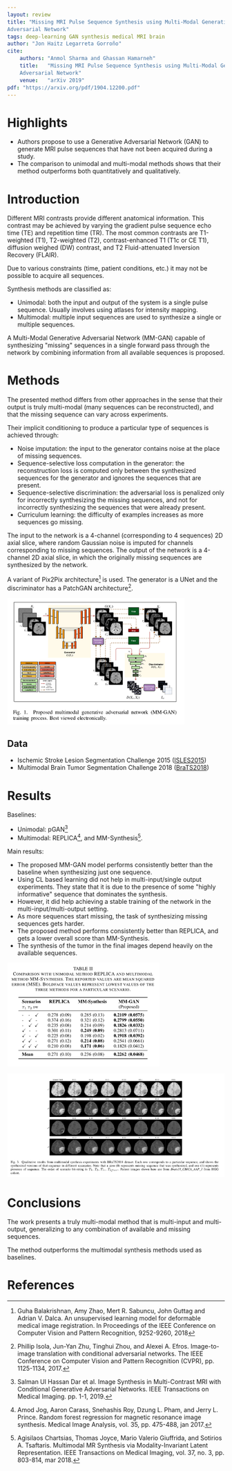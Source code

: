 ```yaml
---
layout: review
title: "Missing MRI Pulse Sequence Synthesis using Multi-Modal Generative
Adversarial Network"
tags: deep-learning GAN synthesis medical MRI brain
author: "Jon Haitz Legarreta Gorroño"
cite:
    authors: "Anmol Sharma and Ghassan Hamarneh"
    title:   "Missing MRI Pulse Sequence Synthesis using Multi-Modal Generative
    Adversarial Network"
    venue:   "arXiv 2019"
pdf: "https://arxiv.org/pdf/1904.12200.pdf"
---
```



# Highlights

- Authors propose to use a Generative Adversarial Network (GAN) to generate MRI
pulse sequences that have not been acquired during a study.
- The comparison to unimodal and multi-modal methods shows that their method
outperforms both quantitatively and qualitatively.


# Introduction

Different MRI contrasts provide different anatomical information. This contrast
may be achieved by varying the gradient pulse sequence echo time (TE) and
repetition time (TR). The most common contrasts are T1-weighted (T1),
T2-weighted (T2), contrast-enhanced T1 (T1c or CE T1), diffusion weighed (DW)
contrast, and T2 Fluid-attenuated Inversion Recovery (FLAIR).

Due to various constraints (time, patient conditions, etc.) it may not be
possible to acquire all sequences.

Synthesis methods are classified as:
- Unimodal: both the input and output of the system is a single pulse sequence.
Usually involves using atlases for intensity mapping.
- Multimodal: multiple input sequences are used to synthesize a single or
multiple sequences.

A Multi-Modal Generative Adversarial Network (MM-GAN) capable of synthesizing
"missing" sequences in a single forward pass through the network by combining
information from all available sequences is proposed.


# Methods

The presented method differs from other approaches in the sense that their
output is truly multi-modal (many sequences can be reconstructed), and that
the missing sequence can vary across experiments.

Their implicit conditioning to produce a particular type of sequences is
achieved through:
- Noise imputation: the input to the generator contains noise at the place of
missing sequences.
- Sequence-selective loss computation in the generator: the reconstruction loss
is computed only between the synthesized sequences for the generator and ignores
the sequences that are present.
- Sequence-selective discrimination: the adversarial loss is penalized only for
incorrectly synthesizing the missing sequences, and not for incorrectly
synthesizing the sequences that were already present.
- Curriculum learning: the difficulty of examples increases as more sequences go
missing.

The input to the network is a 4-channel (corresponding to 4 sequences) 2D axial
slice, where random Gaussian noise is imputed for channels corresponding
to missing sequences. The output of the network is a 4-channel 2D axial slice,
in which the originally missing sequences are synthesized by the network.

A variant of Pix2Pix architecture[^1] is used. The generator is a UNet and
the discriminator has a PatchGAN architecture[^2].

![](/deep-learning/images/MRIPulseSeqGANSynthesis/Architecture.png)


## Data

- Ischemic Stroke Lesion Segmentation Challenge 2015 ([ISLES2015](http://www.isles-challenge.org/ISLES2015/))
- Multimodal Brain Tumor Segmentation Challenge 2018 ([BraTS2018](https://www.med.upenn.edu/sbia/brats2018/data.html))


# Results

Baselines:
- Unimodal: pGAN[^3]
- Multimodal: REPLICA[^4], and MM-Synthesis[^5].

Main results:
- The proposed MM-GAN model performs consistently better than the baseline when
synthesizing just one sequence.
- Using CL based learning did not help in multi-input/single output experiments.
They state that it is due to the presence of some "highly informative" sequence
that dominates the synthesis.
- However, it did help achieving a stable training of the network in the
multi-input/multi-output setting.
- As more sequences start missing, the task of synthesizing missing sequences
gets harder.
- The proposed method performs consistently better than REPLICA, and gets
a lower overall score than MM-Synthesis.
- The synthesis of the tumor in the final images depend heavily on the available
sequences.

![](/deep-learning/images/MRIPulseSeqGANSynthesis/Results_scores.png)

![](/deep-learning/images/MRIPulseSeqGANSynthesis/Results_images.png)


# Conclusions

The work presents a truly multi-modal method that is multi-input and
multi-output, generalizing to any combination of available and missing
sequences.

The method outperforms the multimodal synthesis methods used as baselines.


# References

[^1]: Guha Balakrishnan, Amy Zhao, Mert R. Sabuncu, John Guttag and Adrian
      V. Dalca. An unsupervised learning model for deformable medical image
      registration. In Proceedings of the IEEE Conference on Computer Vision and
      Pattern Recognition, 9252-9260, 2018

[^2]: Phillip Isola, Jun-Yan Zhu, Tinghui Zhou, and Alexei A. Efros.
      Image-to-image translation with conditional adversarial networks. The IEEE
      Conference on Computer Vision and Pattern Recognition (CVPR), pp.
      1125-1134, 2017.

[^3]: Salman Ul Hassan Dar et al. Image Synthesis in Multi-Contrast MRI with
      Conditional Generative Adversarial Networks. IEEE Transactions on Medical
      Imaging. pp. 1-1, 2019.

[^4]: Amod Jog, Aaron Carass, Snehashis Roy, Dzung L. Pham, and Jerry L. Prince.
      Random forest regression for magnetic resonance image synthesis. Medical
      Image Analysis, vol. 35, pp. 475-488, jan 2017.

[^5]: Agisilaos Chartsias, Thomas Joyce, Mario Valerio Giuffrida, and Sotirios
      A. Tsaftaris. Multimodal MR Synthesis via Modality-Invariant Latent
      Representation. IEEE Transactions on Medical Imaging, vol. 37, no. 3, pp.
      803-814, mar 2018.
